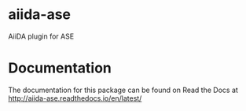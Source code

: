 # aiida-ase
AiiDA plugin for ASE

# Documentation
The documentation for this package can be found on Read the Docs at 
http://aiida-ase.readthedocs.io/en/latest/

